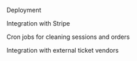 Deployment

Integration with Stripe

Cron jobs for cleaning sessions and orders

Integration with external ticket vendors